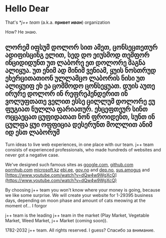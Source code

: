 # Hello Dear

That's ***j++* team* (a.k.a. **привет *иван***) organization

How? Не знаю.

## ლორემ იფსუმ დოლორ სით ამეთ, ცონსეცთეთურ ადიფისცინგ ელით, სედ დო ეიუსმოდ თემფორ ინციდიდუნთ უთ ლაბორე ეთ დოლორე მაგნა ალიყუა. უთ ენიმ ად მინიმ ვენიამ, ყუის ნოსთრუდ ეხერცითათიონ ულლამცო ლაბორის ნისი უთ ალიყუიფ ეხ ეა ცომმოდო ცონსეყუათ. დუის აუთე ირურე დოლორ ინ რეფრეჰენდერით ინ ვოლუფთათე ველით ესსე ცილლუმ დოლორე ეუ ფუგიათ ნულლა ფარიათურ. ეხცეფთეურ სინთ ოცცაეცათ ცუფიდათათ ნონ ფროიდენთ, სუნთ ინ ცულფა ყუი ოფფიცია დესერუნთ მოლლით ანიმ იდ ესთ ლაბორუმ

Turn ideas to live web experiences, in one place with our team. j++ team consists of experienced professionals, who made hundreds of websites and never got a negative case.

We've designed such famous sites as [google.com](https://www.youtube.com/watch?v=dQw4w9WgXcQ), [github.com](https://www.youtube.com/watch?v=dQw4w9WgXcQ) [pornhub.com](https://www.youtube.com/watch?v=dQw4w9WgXcQ) [microsoft.kz](https://www.youtube.com/watch?v=dQw4w9WgXcQ) [ebi.ee](https://www.youtube.com/watch?v=dQw4w9WgXcQ), [gov.no](https://www.youtube.com/watch?v=dQw4w9WgXcQ) and [dep.no](https://www.youtube.com/watch?v=dQw4w9WgXcQ), [sus.amogus](https://www.youtube.com/watch?v=dQw4w9WgXcQ) and [https://www.youtube.com/watch?v=dQw4w9WgXcQ](https://www.youtube.com/watch?v=dQw4w9WgXcQ)

By choosing j++ team you won't know where your money is going, because we like some surprise. We will create your website for 1-29395 business days, depending on moon phase and amount of cats meowing at the moment of... I forgor

j++ team is the leading j++ team in the market (Play Market, Vegetable Market, Weed Market, j++ Market (coming soon)).

1782-2032 j++ team. All rights reserved. I guess? Спасибо за внимание.